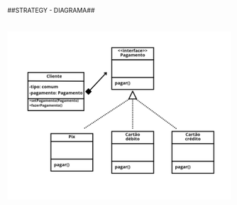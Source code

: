 ##STRATEGY - DIAGRAMA##

<h1 align="center"> <img src = "https://github.com/Diane-Moreno/bertoti/blob/main/Engenharia%20III/Strategy/diagrama.png" height=auto width=800px></h1> 

